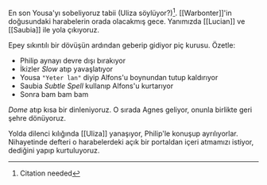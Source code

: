 ---
---  
  
En son Yousa'yı sobeliyoruz tabii (Uliza söylüyor?)[^1]. [[Warbonter]]'in doğusundaki harabelerin orada olacakmış gece. Yanımızda [[Lucian]] ve [[Saubia]] ile yola çıkıyoruz.  
  
Epey sıkıntılı bir dövüşün ardından geberip gidiyor piç kurusu. Özetle:  
- Philip aynayı devre dışı bırakıyor  
- İkizler *Slow* atıp yavaşlatıyor  
- Yousa `"Yeter lan"` diyip Alfons'u boynundan tutup kaldırıyor  
- Saubia *Subtle Spell* kullanıp Alfons'u kurtarıyor  
- Sonra bam bam bam  
  
*Dome* atıp kısa bir dinleniyoruz. O sırada Agnes geliyor, onunla birlikte geri şehre dönüyoruz.  
  
Yolda dilenci kılığında [[Uliza]] yanaşıyor, Philip'le konuşup ayrılıyorlar. Nihayetinde defteri o harabelerdeki açık bir portaldan içeri atmamızı istiyor, dediğini yapıp kurtuluyoruz.  
  
[^1]: Citation needed